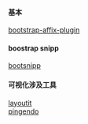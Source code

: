 #### 基本
[bootstrap-affix-plugin](http://www.runoob.com/bootstrap/bootstrap-affix-plugin.html)  
#### boostrap snipp
[bootsnipp](https://bootsnipp.com/)  
#### 可视化涉及工具
[layoutit](http://www.layoutit.com/build)  
[pingendo](https://pingendo.com/new)  

